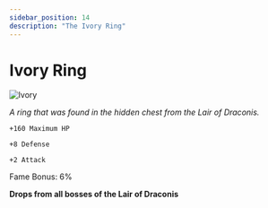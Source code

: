 ```yaml
---
sidebar_position: 14
description: "The Ivory Ring"
---
```


# Ivory Ring

![Ivory](https://vwiki.valorserver.com/api/item/picture/ivory%20ring)

<i>A ring that was found in the hidden chest from the Lair of Draconis.</i>

    +160 Maximum HP
    
    +8 Defense
    
    +2 Attack
    
Fame Bonus: 6%

**Drops from all bosses of the Lair of Draconis**
